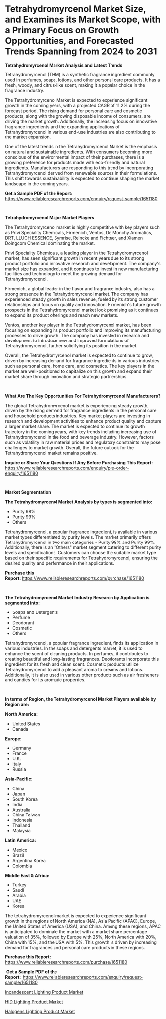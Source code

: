 <p><h1>Tetrahydromyrcenol Market Size, and Examines its Market Scope, with a Primary Focus on Growth Opportunities, and Forecasted Trends Spanning from 2024 to 2031</h1></p><p><strong>Tetrahydromyrcenol Market Analysis and Latest Trends</strong></p>
<p><p>Tetrahydromyrcenol (THM) is a synthetic fragrance ingredient commonly used in perfumes, soaps, lotions, and other personal care products. It has a fresh, woody, and citrus-like scent, making it a popular choice in the fragrance industry.</p><p>The Tetrahydromyrcenol Market is expected to experience significant growth in the coming years, with a projected CAGR of 11.2% during the forecast period. The rising demand for personal care and cosmetic products, along with the growing disposable income of consumers, are driving the market growth. Additionally, the increasing focus on innovative fragrance ingredients and the expanding applications of Tetrahydromyrcenol in various end-use industries are also contributing to the market expansion.</p><p>One of the latest trends in the Tetrahydromyrcenol Market is the emphasis on natural and sustainable ingredients. With consumers becoming more conscious of the environmental impact of their purchases, there is a growing preference for products made with eco-friendly and natural ingredients. Manufacturers are responding to this trend by incorporating Tetrahydromyrcenol derived from renewable sources in their formulations. This shift towards sustainability is expected to continue shaping the market landscape in the coming years.</p></p>
<p><strong>Get a Sample PDF of the Report:&nbsp;</strong> <a href="https://www.reliableresearchreports.com/enquiry/request-sample/1651180">https://www.reliableresearchreports.com/enquiry/request-sample/1651180</a></p>
<p>&nbsp;</p>
<p><strong>Tetrahydromyrcenol Major Market Players</strong></p>
<p><p>The Tetrahydromyrcenol market is highly competitive with key players such as Privi Speciality Chemicals, Firmenich, Ventos, De Monchy Aromatics, DRT, LLUCH ESSENCE, Symrise, Reincke and Fichtner, and Xiamen Doingcom Chemical dominating the market. </p><p>Privi Speciality Chemicals, a leading player in the Tetrahydromyrcenol market, has seen significant growth in recent years due to its strong product portfolio and innovative research and development. The company's market size has expanded, and it continues to invest in new manufacturing facilities and technology to meet the growing demand for Tetrahydromyrcenol.</p><p>Firmenich, a global leader in the flavor and fragrance industry, also has a strong presence in the Tetrahydromyrcenol market. The company has experienced steady growth in sales revenue, fueled by its strong customer relationships and focus on quality and innovation. Firmenich's future growth prospects in the Tetrahydromyrcenol market look promising as it continues to expand its product offerings and reach new markets.</p><p>Ventos, another key player in the Tetrahydromyrcenol market, has been focusing on expanding its product portfolio and improving its manufacturing processes to drive growth. The company has invested in research and development to introduce new and improved formulations of Tetrahydromyrcenol, further solidifying its position in the market.</p><p>Overall, the Tetrahydromyrcenol market is expected to continue to grow, driven by increasing demand for fragrance ingredients in various industries such as personal care, home care, and cosmetics. The key players in the market are well-positioned to capitalize on this growth and expand their market share through innovation and strategic partnerships.</p></p>
<p>&nbsp;</p>
<p><strong>What Are The Key Opportunities For Tetrahydromyrcenol Manufacturers?</strong></p>
<p><p>The global Tetrahydromyrcenol market is experiencing steady growth, driven by the rising demand for fragrance ingredients in the personal care and household products industries. Key market players are investing in research and development activities to enhance product quality and capture a larger market share. The market is expected to continue its growth trajectory in the coming years, with key trends including increasing use of Tetrahydromyrcenol in the food and beverage industry. However, factors such as volatility in raw material prices and regulatory constraints may pose challenges to market growth. Overall, the future outlook for the Tetrahydromyrcenol market remains positive.</p></p>
<p><strong>Inquire or Share Your Questions If Any Before Purchasing This Report:</strong> <a href="https://www.reliableresearchreports.com/enquiry/pre-order-enquiry/1651180">https://www.reliableresearchreports.com/enquiry/pre-order-enquiry/1651180</a></p>
<p>&nbsp;</p>
<p><strong>Market Segmentation</strong></p>
<p><strong>The Tetrahydromyrcenol Market Analysis by types is segmented into:</strong></p>
<p><ul><li>Purity 98%</li><li>Purity 99%</li><li>Others</li></ul></p>
<p><p>Tetrahydromyrcenol, a popular fragrance ingredient, is available in various market types differentiated by purity levels. The market primarily offers Tetrahydromyrcenol in two main categories - Purity 98% and Purity 99%. Additionally, there is an "Others" market segment catering to different purity levels and specifications. Customers can choose the suitable market type based on their specific requirements for Tetrahydromyrcenol, ensuring the desired quality and performance in their applications.</p></p>
<p><strong>Purchase this Report:&nbsp;</strong><a href="https://www.reliableresearchreports.com/purchase/1651180">https://www.reliableresearchreports.com/purchase/1651180</a></p>
<p>&nbsp;</p>
<p><strong>The Tetrahydromyrcenol Market Industry Research by Application is segmented into:</strong></p>
<p><ul><li>Soaps and Detergents</li><li>Perfume</li><li>Deodorant</li><li>Cosmetic</li><li>Others</li></ul></p>
<p><p>Tetrahydromyrcenol, a popular fragrance ingredient, finds its application in various industries. In the soaps and detergents market, it is used to enhance the scent of cleaning products. In perfumes, it contributes to creating beautiful and long-lasting fragrances. Deodorants incorporate this ingredient for its fresh and clean scent. Cosmetic products utilize Tetrahydromyrcenol to add a pleasant aroma to creams and lotions. Additionally, it is also used in various other products such as air fresheners and candles for its aromatic properties.</p></p>
<p>&nbsp;</p>
<p><strong>In terms of Region, the Tetrahydromyrcenol Market Players available by Region are:</strong></p>
<p>
    <p> <strong> North America: </strong>
        <ul>
            <li>United States</li>
            <li>Canada</li>
        </ul>
        </p> 
    <p> <strong> Europe: </strong>
        <ul>
            <li>Germany</li>
            <li>France</li>
            <li>U.K.</li>
            <li>Italy</li>
            <li>Russia</li>
        </ul>
        </p> 
    <p> <strong> Asia-Pacific: </strong>
        <ul>
            <li>China</li>
            <li>Japan</li>
            <li>South Korea</li>
            <li>India</li>
            <li>Australia</li>
            <li>China Taiwan</li>
            <li>Indonesia</li>
            <li>Thailand</li>
            <li>Malaysia</li>
        </ul>
        </p> 
    <p> <strong> Latin America: </strong>
        <ul>
            <li>Mexico</li>
            <li>Brazil</li>
            <li>Argentina Korea</li>
            <li>Colombia</li>
        </ul>
        </p> 
    <p> <strong> Middle East & Africa: </strong>
        <ul>
            <li>Turkey</li>
            <li>Saudi</li>
            <li>Arabia</li>
            <li>UAE</li>
            <li>Korea</li>
        </ul>
    </p>
    </p>
<p><p>The tetrahydromyrcenol market is expected to experience significant growth in the regions of North America (NA), Asia Pacific (APAC), Europe, the United States of America (USA), and China. Among these regions, APAC is anticipated to dominate the market with a market share percentage valuation of 35%, followed by Europe with 25%, North America with 20%, China with 15%, and the USA with 5%. This growth is driven by increasing demand for fragrances and personal care products in these regions.</p></p>
<p><strong>Purchase this Report: </strong><a href="https://www.reliableresearchreports.com/purchase/1651180">https://www.reliableresearchreports.com/purchase/1651180</a></p>
<p>&nbsp;<strong>Get a Sample PDF of the Report:&nbsp;&nbsp;</strong><a href="https://www.reliableresearchreports.com/enquiry/request-sample/1651180">https://www.reliableresearchreports.com/enquiry/request-sample/1651180</a></p>
<p><strong></strong></p>
<p><p><a href="https://view.publitas.com/reportprime-1/incandescent-lighting-product-market-research-report-unlocks-analysis-on-the-market-financial-status-market-size-and-market-revenue-upto-2030/">Incandescent Lighting Product Market</a></p><p><a href="https://view.publitas.com/reportprime-1/hid-lighting-product-market-size-growth-outlook-from-2023-to-2030-projecting-at-markets-trends-analysis-by-application-regional-outlook-and-revenue/">HID Lighting Product Market</a></p><p><a href="https://view.publitas.com/reportprime-1/halogens-lighting-product-market-centers-on-aspects-such-as-market-growth-market-share-market-opportunity-and-projected-forecasts-spanning-from-2023-to-2030/">Halogens Lighting Product Market</a></p></p>